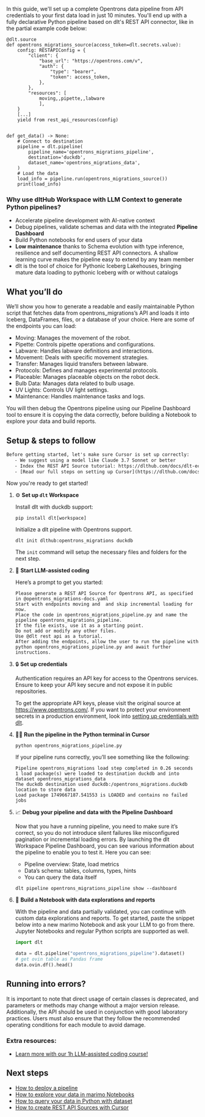 In this guide, we'll set up a complete Opentrons data pipeline from API credentials to your first data load in just 10 minutes. You'll end up with a fully declarative Python pipeline based on dlt's REST API connector, like in the partial example code below:

```python-outcome
@dlt.source
def opentrons_migrations_source(access_token=dlt.secrets.value):
    config: RESTAPIConfig = {
        "client": {
            "base_url": "https://opentrons.com/v",
            "auth": {
                "type": "bearer",
                "token": access_token,
            },
        },
        "resources": [
            moving,,pipette,,labware
            ],
    }
    [...]
    yield from rest_api_resources(config)


def get_data() -> None:
    # Connect to destination
    pipeline = dlt.pipeline(
        pipeline_name='opentrons_migrations_pipeline',
        destination='duckdb',
        dataset_name='opentrons_migrations_data', 
    )
    # Load the data
    load_info = pipeline.run(opentrons_migrations_source())
    print(load_info) 
```

### Why use dltHub Workspace with LLM Context to generate Python pipelines?

- Accelerate pipeline development with AI-native context
- Debug pipelines, validate schemas and data with the integrated **Pipeline Dashboard**
- Build Python notebooks for end users of your data
- **Low maintenance** thanks to Schema evolution with type inference, resilience and self documenting REST API connectors. A shallow learning curve makes the pipeline easy to extend by any team member
- dlt is the tool of choice for Pythonic Iceberg Lakehouses, bringing mature data loading to pythonic Iceberg with or without catalogs

## What you’ll do

We’ll show you how to generate a readable and easily maintainable Python script that fetches data from opentrons_migrations’s API and loads it into Iceberg, DataFrames, files, or a database of your choice. Here are some of the endpoints you can load:

- Moving: Manages the movement of the robot.
- Pipette: Controls pipette operations and configurations.
- Labware: Handles labware definitions and interactions.
- Movement: Deals with specific movement strategies.
- Transfer: Manages liquid transfers between labware.
- Protocols: Defines and manages experimental protocols.
- Placeable: Manages placeable objects on the robot deck.
- Bulb Data: Manages data related to bulb usage.
- UV Lights: Controls UV light settings.
- Maintenance: Handles maintenance tasks and logs.

You will then debug the Opentrons pipeline using our Pipeline Dashboard tool to ensure it is copying the data correctly, before building a Notebook to explore your data and build reports.

## Setup & steps to follow

```default
Before getting started, let's make sure Cursor is set up correctly:
   - We suggest using a model like Claude 3.7 Sonnet or better
   - Index the REST API Source tutorial: https://dlthub.com/docs/dlt-ecosystem/verified-sources/rest_api/ and add it to context as **@dlt rest api**
   - [Read our full steps on setting up Cursor](https://dlthub.com/docs/dlt-ecosystem/llm-tooling/cursor-restapi#23-configuring-cursor-with-documentation)
```

Now you're ready to get started!

1. ⚙️ **Set up `dlt` Workspace**
    
    Install dlt with duckdb support:
    ```shell
    pip install dlt[workspace]
    ```

    Initialize a dlt pipeline with Opentrons support.
    ```shell
    dlt init dlthub:opentrons_migrations duckdb
    ```

    The `init` command will setup the necessary files and folders for the next step.
    
2. 🤠 **Start LLM-assisted coding**
    
    Here’s a prompt to get you started:
    
    ```prompt
    Please generate a REST API Source for Opentrons API, as specified in @opentrons_migrations-docs.yaml 
    Start with endpoints moving and  and skip incremental loading for now. 
    Place the code in opentrons_migrations_pipeline.py and name the pipeline opentrons_migrations_pipeline. 
    If the file exists, use it as a starting point. 
    Do not add or modify any other files. 
    Use @dlt rest api as a tutorial. 
    After adding the endpoints, allow the user to run the pipeline with python opentrons_migrations_pipeline.py and await further instructions.
    ```

    
3. 🔒 **Set up credentials** 
    
    Authentication requires an API key for access to the Opentrons services. Ensure to keep your API key secure and not expose it in public repositories.
    
    To get the appropriate API keys, please visit the original source at https://www.opentrons.com/.
    If you want to protect your environment secrets in a production environment, look into [setting up credentials with dlt](https://dlthub.com/docs/walkthroughs/add_credentials).
    
4. 🏃‍♀️ **Run the pipeline in the Python terminal in Cursor**
    
    ```shell
    python opentrons_migrations_pipeline.py
    ```
    
    If your pipeline runs correctly, you’ll see something like the following:
    
    ```shell
    Pipeline opentrons_migrations load step completed in 0.26 seconds
    1 load package(s) were loaded to destination duckdb and into dataset opentrons_migrations_data
    The duckdb destination used duckdb:/opentrons_migrations.duckdb location to store data
    Load package 1749667187.541553 is LOADED and contains no failed jobs
    ```
    
5. 📈 **Debug your pipeline and data with the Pipeline Dashboard**

    Now that you have a running pipeline, you need to make sure it’s correct, so you do not introduce silent failures like misconfigured pagination or incremental loading errors. By launching the dlt Workspace Pipeline Dashboard, you can see various information about the pipeline to enable you to test it. Here you can see:
    - Pipeline overview: State, load metrics
    - Data’s schema: tables, columns, types, hints
    - You can query the data itself
    
    ```shell
    dlt pipeline opentrons_migrations_pipeline show --dashboard
    ```
    
6. 🐍 **Build a Notebook with data explorations and reports**

    With the pipeline and data partially validated, you can continue with custom data explorations and reports. To get started, paste the snippet below into a new marimo Notebook and ask your LLM to go from there. Jupyter Notebooks and regular Python scripts are supported as well.

    
    ```python
    import dlt

   data = dlt.pipeline("opentrons_migrations_pipeline").dataset()
   # get ovin table as Pandas frame
   data.ovin.df().head()
    ```

## Running into errors?

It is important to note that direct usage of certain classes is deprecated, and parameters or methods may change without a major version release. Additionally, the API should be used in conjunction with good laboratory practices. Users must also ensure that they follow the recommended operating conditions for each module to avoid damage.

### Extra resources:

- [Learn more with our 1h LLM-assisted coding course!](https://www.youtube.com/watch?v=GGid70rnJuM)

## Next steps

- [How to deploy a pipeline](https://dlthub.com/docs/walkthroughs/deploy-a-pipeline)
- [How to explore your data in marimo Notebooks](https://dlthub.com/docs/general-usage/dataset-access/marimo)
- [How to query your data in Python with dataset](https://dlthub.com/docs/general-usage/dataset-access/dataset)
- [How to create REST API Sources with Cursor](https://dlthub.com/docs/dlt-ecosystem/llm-tooling/cursor-restapi)
